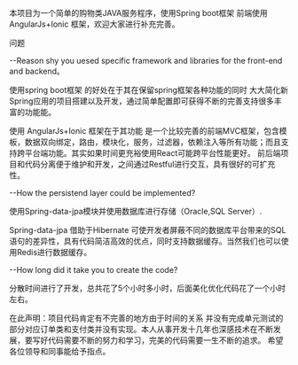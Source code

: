 本项目为一个简单的购物类JAVA服务程序，使用Spring boot框架 前端使用 AngularJs+Ionic 框架，欢迎大家进行补充完善。  

问题  

--Reason shy you uesed specific framework and libraries for the front-end and backend。  

使用spring boot框架 的好处在于其在保留spring框架各种功能的同时 大大简化新Spring应用的项目搭建以及开发，通过简单配置即可获得不断的完善支持很多丰富的功能能。  

使用 AngularJs+Ionic 框架在于其功能 是一个比较完善的前端MVC框架，包含模板，数据双向绑定，路由，模块化，服务，过滤器，依赖注入等所有功能；而且支持跨平台端功能。其实如果时间更充裕使用React可能跨平台性能更好。
  前后端项目和代码分离便于维护和开发，之间通过Restful进行交互，具有很好的可扩充性。  
  
--How the persistend layer could be implemented?  

使用Spring-data-jpa模块并使用数据库进行存储（Oracle,SQL Server）.  

Spring-data-jpa 借助于Hibernate 可使开发者屏蔽不同的数据库平台带来的SQL语句的差异性，具有代码简洁高效的优点，同时支持数据缓存。当然我们也可以使用Redis进行数据缓存。  


--How long did it take you to create the code?  

分散时间进行了开发，总共花了5个小时多小时，后面美化优化代码花了一个小时左右。  


在此声明：项目代码肯定有不完善的地方由于时间的关系 并没有完成单元测试的部分对应订单类和支付类并没有实现。本人从事开发十几年也深感技术在不断发展，要写好代码需要不断的努力和学习，完美的代码需要一生不断的追求。
          希望各位领导和同事能给予指点。